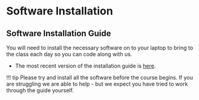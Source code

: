 # Software Installation

## Software Installation Guide

You will need to install the necessary software on to your laptop to bring to the class each day so you can code along with us.

* The most recent version of the installation guide is [here](XXX).


!!! tip
    Please try and install all the software before the course begins.
    If you are struggling we are able to help - but we expect you have tried to work through the guide yourself.

